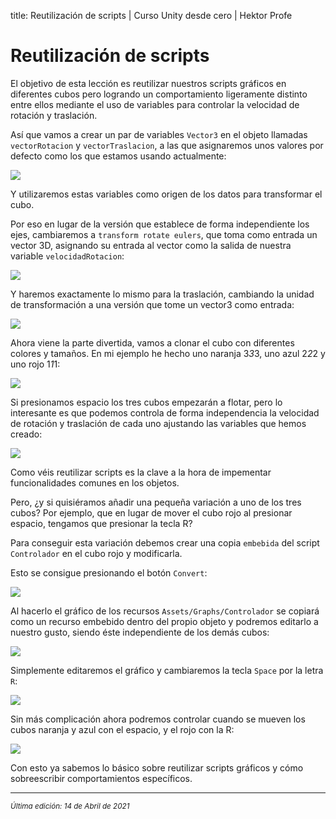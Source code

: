 title: Reutilización de scripts | Curso Unity desde cero | Hektor Profe

# Reutilización de scripts

El objetivo de esta lección es reutilizar nuestros scripts gráficos en diferentes cubos pero logrando un comportamiento ligeramente distinto entre ellos mediante el uso de variables para controlar la velocidad de rotación y traslación.

Así que vamos a crear un par de variables `Vector3` en el objeto llamadas `vectorRotacion` y `vectorTraslacion`, a las que asignaremos unos valores por defecto como los que estamos usando actualmente:

![]({{cdn}}/unity/Screenshot_107.png)

Y utilizaremos estas variables como origen de los datos para transformar el cubo. 

Por eso en lugar de la versión que establece de forma independiente los ejes, cambiaremos a `transform rotate eulers`, que toma como entrada un vector 3D, asignando su entrada al vector como la salida de nuestra variable `velocidadRotacion`:

![]({{cdn}}/unity/Screenshot_109.png)

Y haremos exactamente lo mismo para la traslación, cambiando la unidad de transformación a una versión que tome un vector3 como entrada:

![]({{cdn}}/unity/Screenshot_111.png)

Ahora viene la parte divertida, vamos a clonar el cubo con diferentes colores y tamaños. En mi ejemplo he hecho uno naranja 3*3*3, uno azul 2*2*2 y uno rojo 1*1*1:

![]({{cdn}}/unity/Screenshot_112.png)

Si presionamos espacio los tres cubos empezarán a flotar, pero lo interesante es que podemos controla de forma independencia la velocidad de rotación y traslación de cada uno ajustando las variables que hemos creado:

![]({{cdn}}/unity/Record_17.gif)

Como véis reutilizar scripts es la clave a la hora de impementar funcionalidades comunes en los objetos.

Pero, ¿y si quisiéramos añadir una pequeña variación a uno de los tres cubos? Por ejemplo, que en lugar de mover el cubo rojo al presionar espacio, tengamos que presionar la tecla R?

Para conseguir esta variación debemos crear una copia `embebida` del script `Controlador` en el cubo rojo y modificarla.

Esto se consigue presionando el botón `Convert`:

![]({{cdn}}/unity/Screenshot_113.png)

Al hacerlo el gráfico de los recursos `Assets/Graphs/Controlador` se copiará como un recurso embebido dentro del propio objeto y podremos editarlo a nuestro gusto, siendo éste independiente de los demás cubos:

![]({{cdn}}/unity/Screenshot_114.png)

Simplemente editaremos el gráfico y cambiaremos la tecla `Space` por la letra `R`:

![]({{cdn}}/unity/Screenshot_115.png)

Sin más complicación ahora podremos controlar cuando se mueven los cubos naranja y azul con el espacio, y el rojo con la R:

![]({{cdn}}/unity/Record_18.gif)

Con esto ya sabemos lo básico sobre reutilizar scripts gráficos y cómo sobreescribir comportamientos específicos.


___
<small class="edited"><i>Última edición: 14 de Abril de 2021</i></small>
